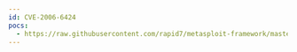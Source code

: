 ```yaml
---
id: CVE-2006-6424
pocs:
  - https://raw.githubusercontent.com/rapid7/metasploit-framework/master/modules/exploits/windows/novell/nmap_stor.rb
---
```

